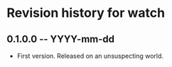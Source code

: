# Revision history for watch

## 0.1.0.0  -- YYYY-mm-dd

* First version. Released on an unsuspecting world.
